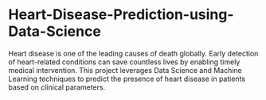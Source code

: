 # Heart-Disease-Prediction-using-Data-Science
Heart disease is one of the leading causes of death globally. Early detection of heart-related conditions can save countless lives by enabling timely medical intervention. This project leverages Data Science and Machine Learning techniques to predict the presence of heart disease in patients based on clinical parameters.
